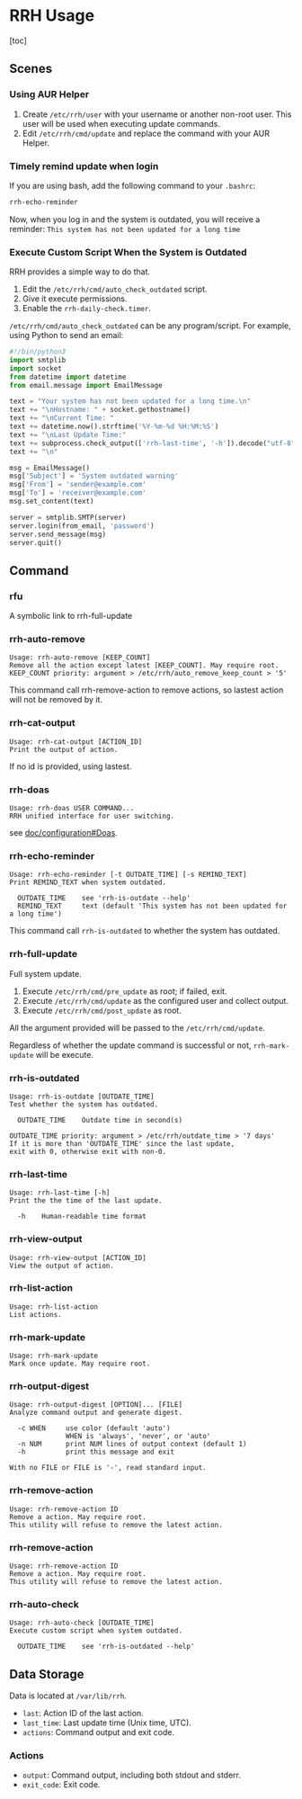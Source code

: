 # RRH Usage

[toc]

## **Scenes**

### Using AUR Helper

1. Create `/etc/rrh/user` with your username or another non-root user. This user will be used when executing update commands.
2. Edit `/etc/rrh/cmd/update` and replace the command with your AUR Helper.

### Timely remind update when login

If you are using bash, add the following command to your `.bashrc`:

```bash
rrh-echo-reminder
```

Now, when you log in and the system is outdated, you will receive a reminder: `This system has not been updated for a long time`

### Execute Custom Script When the System is Outdated

RRH provides a simple way to do that.

1. Edit the `/etc/rrh/cmd/auto_check_outdated` script.
2. Give it execute permissions.
3. Enable the `rrh-daily-check.timer`.

`/etc/rrh/cmd/auto_check_outdated` can be any program/script. For example, using Python to send an email:

```python
#!/bin/python3
import smtplib
import socket
from datetime import datetime
from email.message import EmailMessage

text = "Your system has not been updated for a long time.\n"
text += "\nHostname: " + socket.gethostname()
text += "\nCurrent Time: "
text += datetime.now().strftime('%Y-%m-%d %H:%M:%S')
text += "\nLast Update Time:"
text += subprocess.check_output(['rrh-last-time', '-h']).decode("utf-8")
text += "\n"

msg = EmailMessage()
msg['Subject'] = 'System outdated warning'
msg['From'] = 'sender@example.com'
msg['To'] = 'receiver@example.com'
msg.set_content(text)

server = smtplib.SMTP(server)
server.login(from_email, 'password')
server.send_message(msg)
server.quit()
```

## Command

### rfu

A symbolic link to rrh-full-update

### rrh-auto-remove

```
Usage: rrh-auto-remove [KEEP_COUNT]
Remove all the action except latest [KEEP_COUNT]. May require root.
KEEP_COUNT priority: argument > /etc/rrh/auto_remove_keep_count > '5'
```

This command call rrh-remove-action to remove actions, so lastest action will not be removed by it.

### rrh-cat-output

```
Usage: rrh-cat-output [ACTION_ID]
Print the output of action.
```

If no id is provided, using lastest.

### rrh-doas

```
Usage: rrh-doas USER COMMAND...
RRH unified interface for user switching.
```

see [doc/configuration#Doas](https://github.com/Kodecable/rrh/blob/main/doc/configuration.md#Doas).

### rrh-echo-reminder

```
Usage: rrh-echo-reminder [-t OUTDATE_TIME] [-s REMIND_TEXT]
Print REMIND_TEXT when system outdated.

  OUTDATE_TIME    see 'rrh-is-outdate --help'
  REMIND_TEXT     text (default 'This system has not been updated for a long time')
```

This command call `rrh-is-outdated` to whether the system has outdated.

### rrh-full-update

Full system update.

1. Execute `/etc/rrh/cmd/pre_update` as root; if failed, exit.
2. Execute `/etc/rrh/cmd/update` as the configured user and collect output.
3. Execute `/etc/rrh/cmd/post_update` as root.

All the argument provided will be passed to the `/etc/rrh/cmd/update`.

Regardless of whether the update command is successful or not, `rrh-mark-update` will be execute.

### rrh-is-outdated

```
Usage: rrh-is-outdate [OUTDATE_TIME]
Test whether the system has outdated.

  OUTDATE_TIME    Outdate time in second(s)

OUTDATE_TIME priority: argument > /etc/rrh/outdate_time > '7 days'
If it is more than 'OUTDATE_TIME' since the last update,
exit with 0, otherwise exit with non-0.
```

### rrh-last-time

```
Usage: rrh-last-time [-h]
Print the the time of the last update.

  -h    Human-readable time format
```

### rrh-view-output

```
Usage: rrh-view-output [ACTION_ID]
View the output of action.
```

### rrh-list-action

```
Usage: rrh-list-action
List actions.
```

### rrh-mark-update

```
Usage: rrh-mark-update
Mark once update. May require root.
```

### rrh-output-digest

```
Usage: rrh-output-digest [OPTION]... [FILE]
Analyze command output and generate digest.

  -c WHEN     use color (default 'auto')
              WHEN is 'always', 'never', or 'auto'
  -n NUM      print NUM lines of output context (default 1)
  -h          print this message and exit

With no FILE or FILE is '-', read standard input.
```

### rrh-remove-action

```
Usage: rrh-remove-action ID
Remove a action. May require root.
This utility will refuse to remove the latest action.
```

### rrh-remove-action

```
Usage: rrh-remove-action ID
Remove a action. May require root.
This utility will refuse to remove the latest action.
```

### rrh-auto-check

```
Usage: rrh-auto-check [OUTDATE_TIME]
Execute custom script when system outdated.

  OUTDATE_TIME    see 'rrh-is-outdated --help'
```

## Data Storage

Data is located at `/var/lib/rrh`.

* `last`: Action ID of the last action.
* `last_time`: Last update time (Unix time, UTC).
* `actions`: Command output and exit code.

### Actions

* `output`: Command output, including both stdout and stderr.
* `exit_code`: Exit code.
